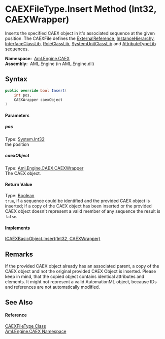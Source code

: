 CAEXFileType.Insert Method (Int32, CAEXWrapper)
===============================================
Inserts the specified CAEX object in it's associated sequence at the given position. The CAEXFile defines the [ExternalReference][1], [InstanceHierarchy][2], [InterfaceClassLib][3], [RoleClassLib][4], [SystemUnitClassLib][5] and [AttributeTypeLib][6] sequences.

  **Namespace:**  [Aml.Engine.CAEX][7]  
  **Assembly:**  AML.Engine (in AML.Engine.dll)

Syntax
------

```csharp
public override bool Insert(
	int pos,
	CAEXWrapper caexObject
)
```

#### Parameters

##### *pos*
Type: [System.Int32][8]  
the position

##### *caexObject*
Type: [Aml.Engine.CAEX.CAEXWrapper][9]  
The CAEX object.

#### Return Value
Type: [Boolean][10]  
`true`, if a sequence could be identified and the provided CAEX object is inserted; If a copy of the CAEX object has been inserted or the provided CAEX object doesn't represent a valid member of any sequence the result is `false`. 
#### Implements
[ICAEXBasicObject.Insert(Int32, CAEXWrapper)][11]  


Remarks
-------
 If the provided CAEX object already has an associated parent, a copy of the CAEX object and not the original provided CAEX Object is inserted. Please keep in mind, that the copied object contains identical attributes and elements. It might not represent a valid AutomationML object, because IDs and references are not automatically modified. 

See Also
--------

#### Reference
[CAEXFileType Class][12]  
[Aml.Engine.CAEX Namespace][7]  

[1]: ExternalReference.md
[2]: InstanceHierarchy.md
[3]: InterfaceClassLib.md
[4]: RoleClassLib.md
[5]: SystemUnitClassLib.md
[6]: AttributeTypeLib.md
[7]: ../README.md
[8]: https://docs.microsoft.com/dotnet/api/system.int32
[9]: ../CAEXWrapper/README.md
[10]: https://docs.microsoft.com/dotnet/api/system.boolean
[11]: ../ICAEXBasicObject/Insert_1.md
[12]: README.md
[13]: https://www.automationml.org
[14]: ../../icons/logoShade.png